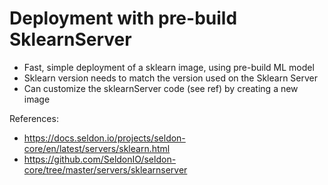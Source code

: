 # Deployment with pre-build SklearnServer

* Fast, simple deployment of a sklearn image, using pre-build ML model
* Sklearn version needs to match the version used on the Sklearn Server
* Can customize the sklearnServer code (see ref) by creating a new image 



References:
* https://docs.seldon.io/projects/seldon-core/en/latest/servers/sklearn.html
* https://github.com/SeldonIO/seldon-core/tree/master/servers/sklearnserver

